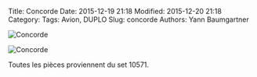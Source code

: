 Title: Concorde
Date: 2015-12-19 21:18
Modified: 2015-12-20 21:18
Category:
Tags: Avion, DUPLO
Slug: concorde
Authors: Yann Baumgartner

![Concorde][concorde-1]

![Concorde][concorde-2]

Toutes les pièces proviennent du set 10571.

[concorde-1]: {filename}/images/concorde-1.jpg  "Concorde"
[concorde-2]: {filename}/images/concorde-2.jpg  "Concorde"
